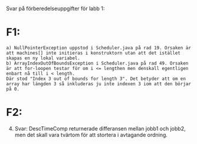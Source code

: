 Svar på förberedelseuppgifter för labb 1:

# F1:
	a) NullPointerException uppstod i Scheduler.java på rad 19. Orsaken är att machines[] inte initieras i konstruktorn utan att det istället skapas en ny lokal variabel.
	b) ArrayIndexOutOfBoundsException i Scheduler.java på rad 49. Orsaken är att for-loopen testar för om i <= lengthen men denskall egentligen enbart nå till i < length.
	Där stod "Index 3 out of bounds for length 3". Det betyder att om en array har längden 3 så inkluderas ju inte indexen 3 iom att den börjar på 0.
	
# F2:
  4. Svar: DescTimeComp returnerade differansen mellan jobb1 och jobb2, men det skall vara tvärtom för att stortera i avtagande ordning.